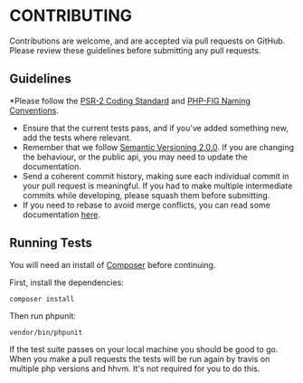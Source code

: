 CONTRIBUTING
============


Contributions are welcome, and are accepted via pull requests on GitHub. Please review these guidelines before submitting any pull requests.


## Guidelines

*Please follow the [PSR-2 Coding Standard](https://github.com/php-fig/fig-standards/blob/master/accepted/PSR-2-coding-style-guide.md) and [PHP-FIG Naming Conventions](https://github.com/php-fig/fig-standards/blob/master/bylaws/002-psr-naming-conventions.md).
* Ensure that the current tests pass, and if you've added something new, add the tests where relevant.
* Remember that we follow [Semantic Versioning 2.0.0](http://semver.org). If you are changing the behaviour, or the public api, you may need to update the documentation.
* Send a coherent commit history, making sure each individual commit in your pull request is meaningful. If you had to make multiple intermediate commits while developing, please squash them before submitting.
* If you need to rebase to avoid merge conflicts, you can read some documentation [here](http://git-scm.com/book/en/Git-Branching-Rebasing).


## Running Tests

You will need an install of [Composer](https://getcomposer.org) before continuing.

First, install the dependencies:

```
composer install
```

Then run phpunit:

```
vendor/bin/phpunit
```

If the test suite passes on your local machine you should be good to go. When you make a pull requests the tests will be run again by travis on multiple php versions and hhvm. It's not required for you to do this.
